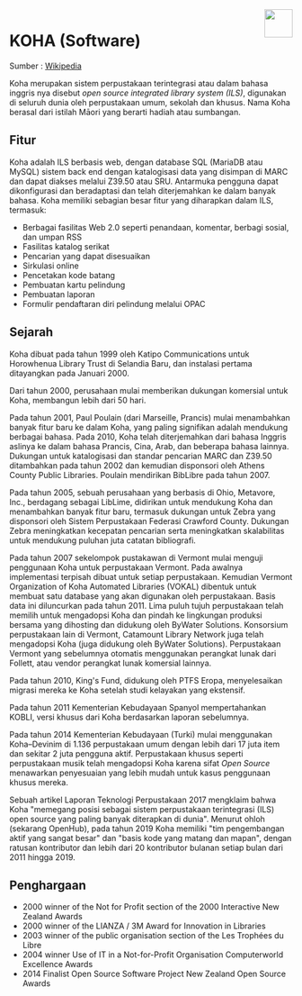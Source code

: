 <img align='right' src='https://avatars.githubusercontent.com/u/592086?s=200&v=4' width='50'>

# KOHA (Software)

Sumber : [Wikipedia](<https://en.wikipedia.org/wiki/Koha_(software)>)

Koha merupakan sistem perpustakaan terintegrasi atau dalam bahasa inggris nya disebut _open source integrated library system (ILS)_, digunakan di seluruh dunia oleh perpustakaan umum, sekolah dan khusus. Nama Koha berasal dari istilah Māori yang berarti hadiah atau sumbangan.

## Fitur

Koha adalah ILS berbasis web, dengan database SQL (MariaDB atau MySQL) sistem back end dengan katalogisasi data yang disimpan di MARC dan dapat diakses melalui Z39.50 atau SRU. Antarmuka pengguna dapat dikonfigurasi dan beradaptasi dan telah diterjemahkan ke dalam banyak bahasa. Koha memiliki sebagian besar fitur yang diharapkan dalam ILS, termasuk:

- Berbagai fasilitas Web 2.0 seperti penandaan, komentar, berbagi sosial, dan umpan RSS
- Fasilitas katalog serikat
- Pencarian yang dapat disesuaikan
- Sirkulasi online
- Pencetakan kode batang
- Pembuatan kartu pelindung
- Pembuatan laporan
- Formulir pendaftaran diri pelindung melalui OPAC

## Sejarah

Koha dibuat pada tahun 1999 oleh Katipo Communications untuk Horowhenua Library Trust di Selandia Baru, dan instalasi pertama ditayangkan pada Januari 2000.

Dari tahun 2000, perusahaan mulai memberikan dukungan komersial untuk Koha, membangun lebih dari 50 hari.

Pada tahun 2001, Paul Poulain (dari Marseille, Prancis) mulai menambahkan banyak fitur baru ke dalam Koha, yang paling signifikan adalah mendukung berbagai bahasa. Pada 2010, Koha telah diterjemahkan dari bahasa Inggris aslinya ke dalam bahasa Prancis, Cina, Arab, dan beberapa bahasa lainnya. Dukungan untuk katalogisasi dan standar pencarian MARC dan Z39.50 ditambahkan pada tahun 2002 dan kemudian disponsori oleh Athens County Public Libraries. Poulain mendirikan BibLibre pada tahun 2007.

Pada tahun 2005, sebuah perusahaan yang berbasis di Ohio, Metavore, Inc., berdagang sebagai LibLime, didirikan untuk mendukung Koha dan menambahkan banyak fitur baru, termasuk dukungan untuk Zebra yang disponsori oleh Sistem Perpustakaan Federasi Crawford County. Dukungan Zebra meningkatkan kecepatan pencarian serta meningkatkan skalabilitas untuk mendukung puluhan juta catatan bibliografi.

Pada tahun 2007 sekelompok pustakawan di Vermont mulai menguji penggunaan Koha untuk perpustakaan Vermont. Pada awalnya implementasi terpisah dibuat untuk setiap perpustakaan. Kemudian Vermont Organization of Koha Automated Libraries (VOKAL) dibentuk untuk membuat satu database yang akan digunakan oleh perpustakaan. Basis data ini diluncurkan pada tahun 2011. Lima puluh tujuh perpustakaan telah memilih untuk mengadopsi Koha dan pindah ke lingkungan produksi bersama yang dihosting dan didukung oleh ByWater Solutions. Konsorsium perpustakaan lain di Vermont, Catamount Library Network juga telah mengadopsi Koha (juga didukung oleh ByWater Solutions). Perpustakaan Vermont yang sebelumnya otomatis menggunakan perangkat lunak dari Follett, atau vendor perangkat lunak komersial lainnya.

Pada tahun 2010, King's Fund, didukung oleh PTFS Eropa, menyelesaikan migrasi mereka ke Koha setelah studi kelayakan yang ekstensif.

Pada tahun 2011 Kementerian Kebudayaan Spanyol mempertahankan KOBLI, versi khusus dari Koha berdasarkan laporan sebelumnya.

Pada tahun 2014 Kementerian Kebudayaan (Turki) mulai menggunakan Koha–Devinim di 1.136 perpustakaan umum dengan lebih dari 17 juta item dan sekitar 2 juta pengguna aktif. Perpustakaan khusus seperti perpustakaan musik telah mengadopsi Koha karena sifat _Open Source_ menawarkan penyesuaian yang lebih mudah untuk kasus penggunaan khusus mereka.

Sebuah artikel Laporan Teknologi Perpustakaan 2017 mengklaim bahwa Koha "memegang posisi sebagai sistem perpustakaan terintegrasi (ILS) open source yang paling banyak diterapkan di dunia". Menurut ohloh (sekarang OpenHub), pada tahun 2019 Koha memiliki "tim pengembangan aktif yang sangat besar" dan "basis kode yang matang dan mapan", dengan ratusan kontributor dan lebih dari 20 kontributor bulanan setiap bulan dari 2011 hingga 2019.

## Penghargaan

- 2000 winner of the Not for Profit section of the 2000 Interactive New Zealand Awards
- 2000 winner of the LIANZA / 3M Award for Innovation in Libraries
- 2003 winner of the public organisation section of the Les Trophées du Libre
- 2004 winner Use of IT in a Not-for-Profit Organisation Computerworld Excellence Awards
- 2014 Finalist Open Source Software Project New Zealand Open Source Awards
